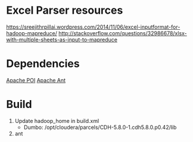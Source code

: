# Excel Parser resources

https://sreejithrpillai.wordpress.com/2014/11/06/excel-inputformat-for-hadoop-mapreduce/
http://stackoverflow.com/questions/32986678/xlsx-with-multiple-sheets-as-input-to-mapreduce

# Dependencies

[Apache POI](https://poi.apache.org/)
[Apache Ant](https://ant.apache.org/)

# Build

1. Update hadoop_home in build.xml
	* Dumbo: /opt/cloudera/parcels/CDH-5.8.0-1.cdh5.8.0.p0.42/lib
2. ant